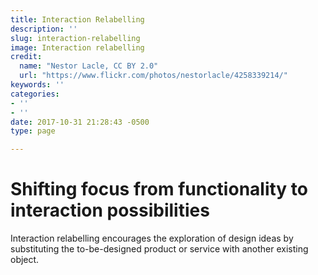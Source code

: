 ```yaml
---
title: Interaction Relabelling
description: ''
slug: interaction-relabelling
image: Interaction relabelling
credit:
  name: "Nestor Lacle, CC BY 2.0"
  url: "https://www.flickr.com/photos/nestorlacle/4258339214/"
keywords: ''
categories:
- ''
- ''
date: 2017-10-31 21:28:43 -0500
type: page

---
```

# Shifting focus from functionality to interaction possibilities

Interaction relabelling encourages the exploration of design ideas by substituting the to-be-designed product or service with another existing object.
